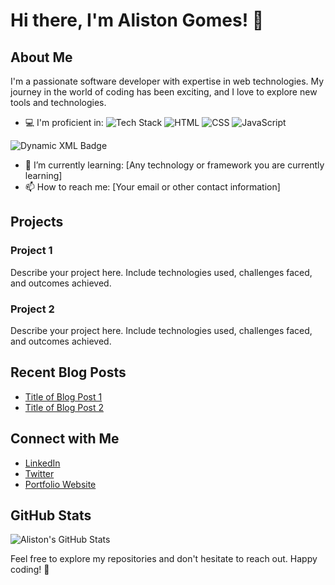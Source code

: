 # Hi there, I'm Aliston Gomes! 👋

## About Me
I'm a passionate software developer with expertise in web technologies. My journey in the world of coding has been exciting, and I love to explore new tools and technologies.

- 💻 I'm proficient in:
![Tech Stack](https://img.shields.io/badge/Tech%20Stack-HTML%20%7C%20CSS%20%7C%20JavaScript-green)
![HTML](https://img.shields.io/badge/HTML-5-orange)
![CSS](https://img.shields.io/badge/CSS-3-blue)
![JavaScript](https://img.shields.io/badge/JavaScript-ES6-yellow)


![Dynamic XML Badge](https://img.shields.io/badge/dynamic/xml?url=!%5BDynamic%20JSON%20Badge%5D(https%3A%2F%2Fimg.shields.io%2Fbadge%2Fdynamic%2Fjson%3Furl%3D%253Csvg%2520role%253D%2522img%2522%2520viewBox%253D%25220%25200%252024%252024%2522%2520xmlns%253D%2522http%253A%252F%252Fwww.w3.org%252F2000%252Fsvg%2522%253E%253Ctitle%253EReact%253C%252Ftitle%253E%253Cpath%2520d%253D%2522M14.23%252012.004a2.236%25202.236%25200%25200%25201-2.235%25202.236%25202.236%25202.236%25200%25200%25201-2.236-2.236%25202.236%25202.236%25200%25200%25201%25202.235-2.236%25202.236%25202.236%25200%25200%25201%25202.236%25202.236zm2.648-10.69c-1.346%25200-3.107.96-4.888%25202.622-1.78-1.653-3.542-2.602-4.887-2.602-.41%25200-.783.093-1.106.278-1.375.793-1.683%25203.264-.973%25206.365C1.98%25208.917%25200%252010.42%25200%252012.004c0%25201.59%25201.99%25203.097%25205.043%25204.03-.704%25203.113-.39%25205.588.988%25206.38.32.187.69.275%25201.102.275%25201.345%25200%25203.107-.96%25204.888-2.624%25201.78%25201.654%25203.542%25202.603%25204.887%25202.603.41%25200%2520.783-.09%25201.106-.275%25201.374-.792%25201.683-3.263.973-6.365C22.02%252015.096%252024%252013.59%252024%252012.004c0-1.59-1.99-3.097-5.043-4.032.704-3.11.39-5.587-.988-6.38-.318-.184-.688-.277-1.092-.278zm-.005%25201.09v.006c.225%25200%2520.406.044.558.127.666.382.955%25201.835.73%25203.704-.054.46-.142.945-.25%25201.44-.96-.236-2.006-.417-3.107-.534-.66-.905-1.345-1.727-2.035-2.447%25201.592-1.48%25203.087-2.292%25204.105-2.295zm-9.77.02c1.012%25200%25202.514.808%25204.11%25202.28-.686.72-1.37%25201.537-2.02%25202.442-1.107.117-2.154.298-3.113.538-.112-.49-.195-.964-.254-1.42-.23-1.868.054-3.32.714-3.707.19-.09.4-.127.563-.132zm4.882%25203.05c.455.468.91.992%25201.36%25201.564-.44-.02-.89-.034-1.345-.034-.46%25200-.915.01-1.36.034.44-.572.895-1.096%25201.345-1.565zM12%25208.1c.74%25200%25201.477.034%25202.202.093.406.582.802%25201.203%25201.183%25201.86.372.64.71%25201.29%25201.018%25201.946-.308.655-.646%25201.31-1.013%25201.95-.38.66-.773%25201.288-1.18%25201.87-.728.063-1.466.098-2.21.098-.74%25200-1.477-.035-2.202-.093-.406-.582-.802-1.204-1.183-1.86-.372-.64-.71-1.29-1.018-1.946.303-.657.646-1.313%25201.013-1.954.38-.66.773-1.286%25201.18-1.868.728-.064%25201.466-.098%25202.21-.098zm-3.635.254c-.24.377-.48.763-.704%25201.16-.225.39-.435.782-.635%25201.174-.265-.656-.49-1.31-.676-1.947.64-.15%25201.315-.283%25202.015-.386zm7.26%25200c.695.103%25201.365.23%25202.006.387-.18.632-.405%25201.282-.66%25201.933-.2-.39-.41-.783-.64-1.174-.225-.392-.465-.774-.705-1.146zm3.063.675c.484.15.944.317%25201.375.498%25201.732.74%25202.852%25201.708%25202.852%25202.476-.005.768-1.125%25201.74-2.857%25202.475-.42.18-.88.342-1.355.493-.28-.958-.646-1.956-1.1-2.98.45-1.017.81-2.01%25201.085-2.964zm-13.395.004c.278.96.645%25201.957%25201.1%25202.98-.45%25201.017-.812%25202.01-1.086%25202.964-.484-.15-.944-.318-1.37-.5-1.732-.737-2.852-1.706-2.852-2.474%25200-.768%25201.12-1.742%25202.852-2.476.42-.18.88-.342%25201.356-.494zm11.678%25204.28c.265.657.49%25201.312.676%25201.948-.64.157-1.316.29-2.016.39.24-.375.48-.762.705-1.158.225-.39.435-.788.636-1.18zm-9.945.02c.2.392.41.783.64%25201.175.23.39.465.772.705%25201.143-.695-.102-1.365-.23-2.006-.386.18-.63.406-1.282.66-1.933zM17.92%252016.32c.112.493.2.968.254%25201.423.23%25201.868-.054%25203.32-.714%25203.708-.147.09-.338.128-.563.128-1.012%25200-2.514-.807-4.11-2.28.686-.72%25201.37-1.536%25202.02-2.44%25201.107-.118%25202.154-.3%25203.113-.54zm-11.83.01c.96.234%25202.006.415%25203.107.532.66.905%25201.345%25201.727%25202.035%25202.446-1.595%25201.483-3.092%25202.295-4.11%25202.295-.22-.005-.406-.05-.553-.132-.666-.38-.955-1.834-.73-3.703.054-.46.142-.944.25-1.438zm4.56.64c.44.02.89.034%25201.345.034.46%25200%2520.915-.01%25201.36-.034-.44.572-.895%25201.095-1.345%25201.565-.455-.47-.91-.993-1.36-1.565z%2522%252F%253E%253C%252Fsvg%253E))



- 🌱 I’m currently learning: [Any technology or framework you are currently learning]
- 📫 How to reach me: [Your email or other contact information]

## Projects

### Project 1
Describe your project here. Include technologies used, challenges faced, and outcomes achieved.

### Project 2
Describe your project here. Include technologies used, challenges faced, and outcomes achieved.

## Recent Blog Posts
- [Title of Blog Post 1](link-to-your-blog-post-1)
- [Title of Blog Post 2](link-to-your-blog-post-2)

## Connect with Me
- [LinkedIn](link-to-your-linkedin-profile)
- [Twitter](link-to-your-twitter-profile)
- [Portfolio Website](link-to-your-portfolio-website)

## GitHub Stats
![Aliston's GitHub Stats](https://github-readme-stats.vercel.app/api?username=aliston-gomes&show_icons=true&hide_title=true&hide_border=true)

Feel free to explore my repositories and don't hesitate to reach out. Happy coding! 🚀
